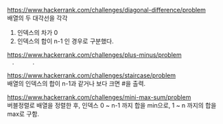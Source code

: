 https://www.hackerrank.com/challenges/diagonal-difference/problem <br>
배열의 두 대각선을 각각
1. 인덱스의 차가 0
2. 인덱스의 합이 n-1
인 경우로 구분했다.

https://www.hackerrank.com/challenges/plus-minus/problem <br>
    .           .

https://www.hackerrank.com/challenges/staircase/problem <br>
배열의 인덱스의 합이 n-1과 같거나 보다 크면 #을 출력.

https://www.hackerrank.com/challenges/mini-max-sum/problem <br>
버블정렬로 배열을 정렬한 후, 인덱스 0 ~ n-1 까지 합을 min으로, 1 ~ n 까지의 합을 max로 구함.
